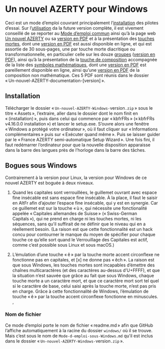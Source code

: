 # Un nouvel AZERTY pour Windows

Ceci est un mode d’emploi couvrant principalement l’[installation](#installation) des pilotes d’essai. Sur l’[utilisation](#utilisation) da la future version complète, il est vivement conseillé de se reporter au [Mode d’emploi commun](https://github.com/dispoclavier/nouvel-azerty/blob/main/readme.md) ainsi qu’à la page web [Un nouvel AZERTY](https://dispoclavier.com/nouvel-azerty/) ou sa [version en PDF](https://dispoclavier.com/doc/un-nouvel-azerty.pdf) et à la présentation des [touches mortes](https://dispoclavier.com/nouvel-azerty/touches-mortes/), dont une [version en PDF](https://dispoclavier.com/doc/un-nouvel-azerty-touches-mortes.pdf) est aussi disponible en ligne, et qui est assortie de 30 sous-pages, une par touche morte diacritique ou transformationnelle, en particulier celle sur les douze [groupes](https://dispoclavier.com/nouvel-azerty/touches-mortes/groupe/) ([version en PDF](https://dispoclavier.com/doc/un-nouvel-azerty-touche-morte-groupe.pdf)), ainsi qu’à la présentation de la [touche de composition](https://dispoclavier.com/nouvel-azerty/composition/) accompagnée de la liste des [symboles mathématiques](https://dispoclavier.com/nouvel-azerty/composition/symboles-mathematiques/), dont une [version en PDF](https://dispoclavier.com/doc/un-nouvel-azerty-symboles-math.pdf) est pareillement disponible en ligne, ainsi qu’une [version en PDF](https://dispoclavier.com/doc/un-nouvel-azerty-composition-non-math.pdf) de la composition non mathématique. Ces 5 PDF sont réunis dans le dossier « Un-nouvel-AZERTY-documentation-[version] ».

## Installation

Télécharger le dossier « `Un-nouvel-AZERTY-Windows-`version`.zip` » sous le titre « Assets », l’extraire, aller dans le dossier dont le nom finit en « (installation) », puis dans celui qui commence par « kbfrFRs » (« kbfrFRs v4.16.0.0 installation ») et lancer le setup.exe. S’ouvre alors une fenêtre « Windows a protégé votre ordinateur », où il faut cliquer sur « Informations complémentaires » puis sur « Exécuter quand même ». Puis se laisser guider par le « France AZERTY semi-automatique Setup Wizard ». Une fois fini, il faut redémarrer l’ordinateur pour que la nouvelle disposition apparaisse dans la barre des langues près de l’horloge dans la barre des tâches.

## Bogues sous Windows

Contrairement à la version pour Linux, la version pour Windows de ce nouvel AZERTY est boguée à deux niveaux.

1. Quand les capitales sont verrouillées, le guillemet ouvrant avec espace fine insécable est sans espace fine insécable. À la place, il faut le saisir en AltFr afin d’ajouter l’espace fine insécable, qui y est en synergie. Car ce guillemet est sur la touche « ù », qui nécessite une fonctionalité appelée « Capitales allemandes de Suisse » (« Swiss-German Capitals »), qui ne prend en charge ni les touches mortes, ni les séquences, sans qu’il suffirait de ne définir que le niveau qui en a réellement besoin. (La raison est que cette fonctionnalité est un hack concu pour contourner le manque du moyen de spécifier pour chaque touche ce qu’elle sort quand le Verrouillage des Capitales est actif, comme c’est possible sous Linux et sous macOS.)

2. L’émulation d’une touche « ê » par la touche morte accent circonflexe ne fonctionne pas en capitales, et [x] ne donne pas « êch ». La raison est que sous Windows, les touches mortes sont incapables d’émettre des chaînes multicaractères (et des caractères au-dessus d’U+FFFF), et que la situation n’est sauvée que grâce au fait que sous Windows, chaque touche morte a un caractère mort, et que ce caractère mort sort tel quel si le caractère de base, celui saisi après la touche morte, n’est pas pris en charge. Grâce à cette fonctionnalité de Windows, l’émulation de touche « ê » par la touche accent circonflexe fonctionne en minuscules.
,
### Nom de fichier

Ce mode d’emploi porte le nom de fichier « readme.md » afin que GitHub l’affiche automatiquement à la racine du dossier `windows/` où il se trouve. Mais c’est sous le nom de `Mode-d-emploi-sous-Windows.md` qu’il est inclus dans le dossier « `Un-nouvel-AZERTY-Windows-`version`.zip` ».
